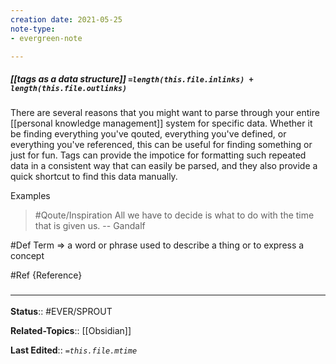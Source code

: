 ```yaml
---
creation date: 2021-05-25
note-type: 
- evergreen-note

---
```


##### [[tags as a data structure]] `=length(this.file.inlinks) + length(this.file.outlinks)`
There are several reasons that you might want to parse through your entire [[personal knowledge management]] system for specific data. Whether it be finding everything you've qouted, everything you've defined, or everything you've referenced, this can be useful for finding something or just for fun. Tags can provide the impotice for formatting such repeated data in a consistent way that can easily be parsed, and they also provide a quick shortcut to find this data manually.

Examples

>  #Qoute/Inspiration All we have to decide is what to do with the time that is given us. 
>  -- Gandalf

#Def Term => a word or phrase used to describe a thing or to express a concept

#Ref {Reference}

### <hr class="footnote"/>

**Status**:: #EVER/SPROUT  

**Related-Topics**:: [[Obsidian]]
	
**Last Edited**:: *`=this.file.mtime`*
